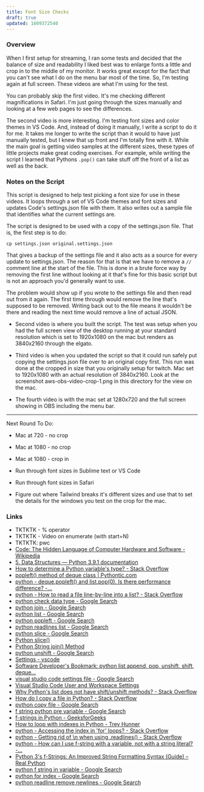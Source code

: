 ```yaml
---
title: Font Size Checks
draft: true 
updated: 1609372540
---
```


### Overview

When I first setup for streaming, I ran some tests and decided that the balance of size and readability I liked best was to enlarge fonts a little and crop in to the middle of my monitor. It works great except for the fact that you can't see what I do on the menu bar most of the time. So, I'm testing again at full screen. These videos are what I'm using for the test. 

You can probably skip the first video. It's me checking different magnifications in Safari. I'm just going through the sizes manually and looking at a few web pages to see the differences. 

The second video is more interesting. I'm testing font sizes and color themes in VS Code. And, instead of doing it manually, I write a script to do it for me. It takes me longer to write the script than it would to have just manually tested, but I knew that up front and I'm totally fine with it. While the main goal is getting video samples at the different sizes, these types of little projects make great coding exercises. For example, while writing the script I learned that Pythons `.pop()` can take stuff off the front of a list as well as the back.

### Notes on the Script

This script is designed to help test picking a font size for use in these videos. It loops through a set of VS Code themes and font sizes and updates Code's settings.json file with them. It also writes out a sample file that identifies what the current settings are. 

The script is designed to be used with a copy of the settings.json file. That is, the first step is to do:

    cp settings.json original.settings.json
    
That gives a backup of the settings file and it also acts as a source for every update to settings.json. The reason for that is that we have to remove a `//` comment line at the start of the file. This is done in a brute force way by removing the first line without looking at it that's fine for this basic script but is not an approach you'd generally want to use. 

The problem would show up if you wrote to the settings file and then read out from it again. The first time through would remove the line that's supposed to be removed. Writing back out to the file means it wouldn't be there and reading the next time would remove a line of actual JSON.



- Second video is where you built the script. The test was setup when you had the full screen view of the desktop running at your standard resolution which is set to 1920x1080 on the mac but renders as 3840x2160 through the elgato.

- Third video is when you updated the script so that it could run safely put copying the settings.json file over to an original copy first. This run was done at the cropped in size that you originally setup for twitch. Mac set to 1920x1080 with an actual resolution of 3840x2160. Look at the screenshot aws-obs-video-crop-1.png in this directory for the view on the mac. 

- The fourth video is with the mac set at 1280x720 and the full screen showing in OBS including the menu bar.


---

Next Round To Do:

- Mac at 720 - no crop
- Mac at 1080 - no crop
- Mac at 1080 - crop in 

- Run through font sizes in Sublime text or VS Code
- Run through font sizes in Safari 

- Figure out where Tailwind breaks it's different sizes and use that to set the details for the windows you test on the crop for the mac. 








### Links

- TKTKTK - % operator
- TKTKTK - Video on enumerate (with start=N)
- TKTKTK: pwc
- [Code: The Hidden Language of Computer Hardware and Software - Wikipedia](https://en.wikipedia.org/wiki/Code:_The_Hidden_Language_of_Computer_Hardware_and_Software)
- [5. Data Structures — Python 3.9.1 documentation](https://docs.python.org/3/tutorial/datastructures.html)
- [How to determine a Python variable's type? - Stack Overflow](https://stackoverflow.com/questions/402504/how-to-determine-a-python-variables-type)
- [popleft() method of deque class | Pythontic.com](https://pythontic.com/containers/deque/popleft)
- [python - deque.popleft() and list.pop(0). Is there performance difference? -...](https://stackoverflow.com/questions/32543608/deque-popleft-and-list-pop0-is-there-performance-difference)
- [python - How to read a file line-by-line into a list? - Stack Overflow](https://stackoverflow.com/questions/3277503/how-to-read-a-file-line-by-line-into-a-list)
- [python check data type - Google Search](https://www.google.com/search?client=safari&rls=en&q=python+check+data+type&ie=UTF-8&oe=UTF-8)
- [python join - Google Search](https://www.google.com/search?client=safari&rls=en&q=python+join&ie=UTF-8&oe=UTF-8)
- [python list - Google Search](https://www.google.com/search?client=safari&rls=en&q=python+list&ie=UTF-8&oe=UTF-8)
- [python popleft - Google Search](https://www.google.com/search?client=safari&rls=en&q=python+popleft&ie=UTF-8&oe=UTF-8)
- [python readlines list - Google Search](https://www.google.com/search?client=safari&rls=en&q=python+readlines+list&ie=UTF-8&oe=UTF-8)
- [python slice - Google Search](https://www.google.com/search?client=safari&rls=en&q=python+slice&ie=UTF-8&oe=UTF-8)
- [Python slice()](https://www.programiz.com/python-programming/methods/built-in/slice)
- [Python String join() Method](https://www.w3schools.com/python/ref_string_join.asp)
- [python unshift - Google Search](https://www.google.com/search?client=safari&rls=en&q=python+unshift&ie=UTF-8&oe=UTF-8)
- [Settings - vscode](https://vscode.readthedocs.io/en/latest/getstarted/settings/)
- [Software Developer's Bookmark: python list append, pop, unshift, shift, deque...](http://pl-developer.blogspot.com/2018/01/python-list-append-pop-unshift-shift.html)
- [visual studio code settings file - Google Search](https://www.google.com/search?client=safari&rls=en&q=visual+studio+code+settings+file&ie=UTF-8&oe=UTF-8)
- [Visual Studio Code User and Workspace Settings](https://code.visualstudio.com/docs/getstarted/settings)
- [Why Python's list does not have shift/unshift methods? - Stack Overflow](https://stackoverflow.com/questions/34210969/why-pythons-list-does-not-have-shift-unshift-methods)
- [How do I copy a file in Python? - Stack Overflow](https://stackoverflow.com/questions/123198/how-do-i-copy-a-file-in-python)
- [python copy file - Google Search](https://www.google.com/search?client=safari&rls=en&q=python+copy+file&ie=UTF-8&oe=UTF-8)
- [f string python pre variable - Google Search](https://www.google.com/search?client=safari&rls=en&q=f+string+python++pre+variable&ie=UTF-8&oe=UTF-8)
- [f-strings in Python - GeeksforGeeks](https://www.geeksforgeeks.org/formatted-string-literals-f-strings-python/)
- [How to loop with indexes in Python - Trey Hunner](https://treyhunner.com/2016/04/how-to-loop-with-indexes-in-python/)
- [python - Accessing the index in 'for' loops? - Stack Overflow](https://stackoverflow.com/questions/522563/accessing-the-index-in-for-loops)
- [python - Getting rid of \n when using .readlines() - Stack Overflow](https://stackoverflow.com/questions/15233340/getting-rid-of-n-when-using-readlines)
- [python - How can I use f-string with a variable, not with a string literal? -...](https://stackoverflow.com/questions/54351740/how-can-i-use-f-string-with-a-variable-not-with-a-string-literal)
- [Python 3's f-Strings: An Improved String Formatting Syntax (Guide) – Real Python](https://realpython.com/python-f-strings/)
- [python f string in variable - Google Search](https://www.google.com/search?client=safari&rls=en&q=python+f+string+in+variable&ie=UTF-8&oe=UTF-8)
- [python for index - Google Search](https://www.google.com/search?client=safari&rls=en&q=python+for+index&ie=UTF-8&oe=UTF-8)
- [python readline remove newlines - Google Search](https://www.google.com/search?client=safari&rls=en&q=python+readline+remove+newlines&ie=UTF-8&oe=UTF-8)


